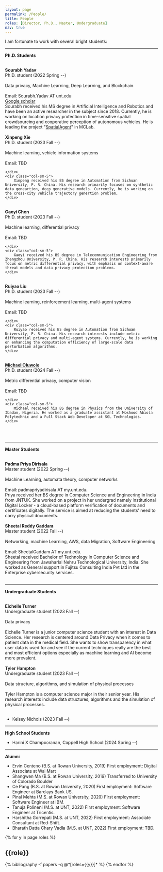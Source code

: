 ```yaml
---
layout: page
permalink: /People/
title: People
roles: [Director, Ph.D., Master, Undergraduate]
nav: true
---
```


I am fortunate to work with several bright students:

-----------------------
**Ph.D. Students**



<br>

<div class="row justify-content-md-center">
    <div class="col-sm-3">
        <img class="img-fluid rounded z-depth-1" src="{{ '/assets/img/people/Sourabh.png' | relative_url }}" alt="" title="Sourabh Yadav"/>
    </div>
    <div class="col-sm-4">
        <b>Sourabh Yadav</b> <br>
        Ph.D. student (2022 Spring --) <br><br>
        Data privacy, Machine Learning, Deep Learning, and Blockchain <br><br>
        Email: Sourabh.Yadav AT unt.edu <br>
        <a href="https://scholar.google.com/citations?user=Luc18E4AAAAJ&hl=en">Google scholar</a>
    </div>
    <div class="col-sm-5">
        Sourabh received his MS degree in Artificial Intelligence and Robotics and have been an active researcher in the subject since 2018. Currently, he is working on location privacy protection in time-sensitive spatial crowdsourcing and cooperative perception of autonomous vehicles. He is leading the project "<a href="https://chenxiunt.github.io/projects/SpatialAgent/">SpatialAgent</a>" in MCLab. 
    </div>  
</div>  
<br>

<div class="row justify-content-md-center">
    <div class="col-sm-3">
        <img class="img-fluid rounded z-depth-1" src="{{ '/assets/img/people/Xinpeng.png' | relative_url }}" alt="" title="Xinpeng Xie"/>
    </div>
    <div class="col-sm-4">
        <b>Xinpeng Xie</b> <br>
        Ph.D. student (2023 Fall --) <br><br>
        Machine learning, vehicle information systems <br><br>
        Email: TBD <br>
        
    </div>
    <div class="col-sm-5">
        Xinpeng received his BS degree in Automation from Sichuan University, P. R. China. His research primarily focuses on synthetic data geneartion, deep generative models. Currently, he is working on the cross-city vehicle trajectory genertion problem. 
    </div>  
</div>  
<br>

<div class="row justify-content-md-center">
    <div class="col-sm-3">
        <img class="img-fluid rounded z-depth-1" src="{{ '/assets/img/people/Gaoyi.jpg' | relative_url }}" alt="" title="Gaoyi Chen"/>
    </div>
    <div class="col-sm-4">
        <b>Gaoyi Chen</b> <br>
        Ph.D. student (2023 Fall --) <br><br>
        Machine learning, differential privacy <br><br>
        Email: TBD <br>
        
    </div>
    <div class="col-sm-5">
        Gaoyi received his BS degree in Telecommunication Engineering from Zhengzhou University, P. R. China. His research interests primarily focus on metric differential privacy, with emphasis on context-aware threat models and data privacy protection problems. 
    </div>  
</div>  
<br>

<div class="row justify-content-md-center">
    <div class="col-sm-3">
        <img class="img-fluid rounded z-depth-1" src="{{ '/assets/img/people/Ruiyao.jpg' | relative_url }}" alt="" title="Ruiyao Liu"/>
    </div>
    <div class="col-sm-4">
        <b>Ruiyao Liu</b> <br>
        Ph.D. student (2023 Fall --) <br><br>
        Machine learning, reinforcement learning, multi-agent systems <br><br>
        Email: TBD <br>
        
    </div>
    <div class="col-sm-5">
        Ruiyao received his BS degree in Automation from Sichuan University, P. R. China. His research interests include metric differential privacy and multi-agent systems. Currently, he is working on enhancing the computation efficiency of large-scale data perturbation algorithms. 
    </div>  
</div>  
<br>

<div class="row justify-content-md-center">
    <div class="col-sm-3">
        <img class="img-fluid rounded z-depth-1" src="{{ '/assets/img/people/Oluwole.jpg' | relative_url }}" alt="" title="Ruiyao Liu"/>
    </div>
    <div class="col-sm-4">
        <b><a href="[https://scholar.google.com/citations?user=Luc18E4AAAAJ&hl=en](https://michaeloluwole.com/)">Michael Oluwole</a>
        </b> <br>
        Ph.D. student (2024 Fall --) <br><br>
        Metric differential privacy, computer vision <br><br>
        Email: TBD <br>
        
    </div>
    <div class="col-sm-5">
        Michael received his BS degree in Physics from the University of Ibadan, Nigeria. He worked as a graduate assistant at Moshood Abiola Polytechnic and a Full Stack Web Developer at SGL Technologies. 
    </div>  
</div>  
<br>
<br clear="left"/>


-----------------------
**Master Students**

<br>

<div class="row justify-content-md-center">
    <div class="col-sm-3">
        <img class="img-fluid rounded z-depth-1" src="{{ '/assets/img/people/Priya.jpg' | relative_url }}" alt="" title="Padma Priya Dirisala"/>
    </div>
    <div class="col-sm-4">
        <b>Padma Priya Dirisala</b> <br>
        Master student (2022 Spring --) <br><br>
        Machine Learning, automata theory, computer networks <br><br>
        Email: padmapriyadirisala AT my.unt.edu. <br>
    </div>
    <div class="col-sm-5">
        Priya received her BS degree in Computer Science and Engineering in India from JNTUK. She worked on a project in her undergrad namely Institutional Digital Locker - a cloud-based platform verification of documents and certificates digitally. The service is aimed at reducing the students' need to carry physical documents.
    </div>  
</div>  
<br>

<div class="row justify-content-md-center">
    <div class="col-sm-3">
        <img class="img-fluid rounded z-depth-1" src="{{ '/assets/img/people/untlogo.png' | relative_url }}" alt="" title="Sourabh Yadav"/>
    </div>
    <div class="col-sm-4">
        <b>Sheetal Reddy Gaddam </b> <br>
        Master student (2022 Fall --) <br><br>
        Networking, machine Learning, AWS, data Migration, Software Engineering <br><br>
        Email: SheetalGaddam AT my.unt.edu. <br>
    </div>
    <div class="col-sm-5">
        Sheetal received Bachelor of Technology in Computer Science and Engineering from Jawaharlal Nehru Technological University, India. She worked as General support in Fujitsu Consulting India Pvt Ltd in the Enterprise cybersecurity services. 
    </div>  
</div>  
<br>

-----------------------
**Undergraduate Students**

<br>

<div class="row justify-content-md-center">
    <div class="col-sm-3">
        <img class="img-fluid rounded z-depth-1" src="{{ '/assets/img/people/Eichelle.jpg' | relative_url }}" alt="" title="Padma Priya Dirisala"/>
    </div>
    <div class="col-sm-4">
        <b>Eichelle Turner</b> <br>
        Undergraduate student (2023 Fall --) <br><br>
        Data privacy <br><br>
    </div>
    <div class="col-sm-5">
        Eichelle Turner is a junior computer science student with an interest in Data Science. Her research is centered around Data Privacy when it comes to patient data in the medical field. She wants to show transparency in what user data is used for and see if the current techniques really are the best and most efficient options especially as machine learning and AI become more prevalent. 
    </div>  
</div>  
<br>

<div class="row justify-content-md-center">
    <div class="col-sm-3">
        <img class="img-fluid rounded z-depth-1" src="{{ '/assets/img/people/Tyler.jpg' | relative_url }}" alt="" title="Padma Priya Dirisala"/>
    </div>
    <div class="col-sm-4">
        <b>Tyler Hampton</b> <br>
        Undergraduate student (2023 Fall --) <br><br>
        Data structure, algorithms, and simulation of physical processes <br><br>
    </div>
    <div class="col-sm-5">
        Tyler Hampton is a computer science major in their senior year. His research interests include data structures, algorithms and the simulation of physical processes.
    </div>  
</div>  

<br>

* Kelsey Nichols (2023 Fall --)

-----------------------
**High School Students**

* Harini X Champooranan, Coppell High School (2024 Spring --)


-----------------------
**Alumni**

* Ervin Centeno (B.S. at Rowan University, 2019) First employment: Digital Associate at Wal Mart
* Shangwen Ma (B.S. at Rowan University, 2019) Transferred to University of Colorado Boulder
* Ce Pang (B.S. at Rowan University, 2020) First employment: Software Engineer at Barclays Bank US. 
* Pinal Mehta (M.S. at Rowan University, 2020) First employment: Software Engineer at IBM.  
* Tanuja Polineni (M.S. at UNT, 2022) First employment: Software Engineer at Tricentis. 
* Harshitha Gorrepati (M.S. at UNT, 2022) First employment: Associate Consultant at Red-Shift.
* Bharath Datta Chary Vadla (M.S. at UNT, 2022) First employment: TBD.

<div class="people">

{% for y in page.roles %}
  <h2 class="roles">{{role}}</h2>
  {% bibliography -f papers -q @*[roles={{y}}]* %}
{% endfor %}

</div>

